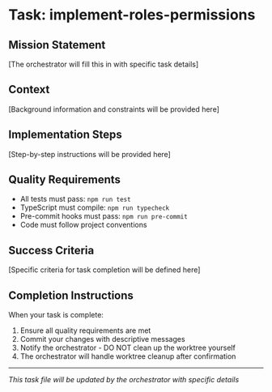 # Task: implement-roles-permissions

## Mission Statement

[The orchestrator will fill this in with specific task details]

## Context

[Background information and constraints will be provided here]

## Implementation Steps

[Step-by-step instructions will be provided here]

## Quality Requirements

- All tests must pass: `npm run test`
- TypeScript must compile: `npm run typecheck`
- Pre-commit hooks must pass: `npm run pre-commit`
- Code must follow project conventions

## Success Criteria

[Specific criteria for task completion will be defined here]

## Completion Instructions

When your task is complete:

1. Ensure all quality requirements are met
2. Commit your changes with descriptive messages
3. Notify the orchestrator - DO NOT clean up the worktree yourself
4. The orchestrator will handle worktree cleanup after confirmation

---

_This task file will be updated by the orchestrator with specific details_
